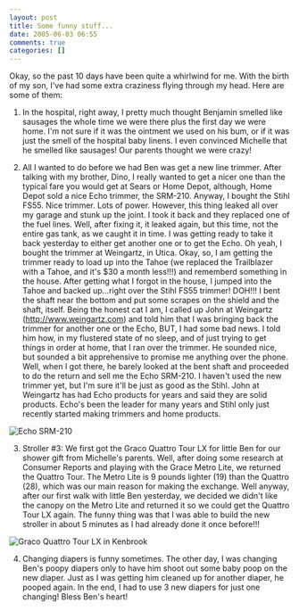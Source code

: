 ```yaml
---
layout: post
title: Some funny stuff...
date: 2005-06-03 06:55
comments: true
categories: []
---
```

Okay, so the past 10 days have been quite a whirlwind for me. With the birth of my son, I've had some extra craziness flying through my head. Here are some of them:

1) In the hospital, right away, I pretty much thought Benjamin smelled like sausages the whole time we were there plus the first day we were home. I'm not sure if it was the ointment we used on his bum, or if it was just the smell of the hospital baby linens. I even convinced Michelle that he smelled like sausages! Our parents thought we were crazy!

2) All I wanted to do before we had Ben was get a new line trimmer. After talking with my brother, Dino, I really wanted to get a nicer one than the typical fare you would get at Sears or Home Depot, although, Home Depot sold a nice Echo trimmer, the SRM-210. Anyway, I bought the Stihl FS55. Nice trimmer. Lots of power. However, this thing leaked all over my garage and stunk up the joint. I took it back and they replaced one of the fuel lines. Well, after fixing it, it leaked again, but this time, not the entire gas tank, as we caught it in time. I was getting ready to take it back yesterday to either get another one or to get the Echo. Oh yeah, I bought the trimmer at Weingartz, in Utica. Okay, so, I am getting the trimmer ready to load up into the Tahoe (we replaced the Trailblazer with a Tahoe, and it's $30 a month less!!!) and rememberd something in the house. After getting what I forgot in the house, I jumped into the Tahoe and backed up...right over the Stihl FS55 trimmer! DOH!!! I bent the shaft near the bottom and put some scrapes on the shield and the shaft, itself. Being the honest cat I am, I called up John at Weingartz (http://www.weingartz.com) and told him that I was bringing back the trimmer for another one or the Echo, BUT, I had some bad news. I told him how, in my flustered state of no sleep, and of just trying to get things in order at home, that I ran over the trimmer. He sounded nice, but sounded a bit apprehensive to promise me anything over the phone. Well, when I got there, he barely looked at the bent shaft and proceeded to do the return and sell me the Echo SRM-210. I haven't used the new trimmer yet, but I'm sure it'll be just as good as the Stihl. John at Weingartz has had Echo products for years and said they are solid products. Echo's been the leader for many years and Stihl only just recently started making trimmers and home products.

<img src="http://www.echo-usa.com/images/products/srm210.gif" alt="Echo SRM-210" />

3) Stroller #3: We first got the Graco Quattro Tour LX for little Ben for our shower gift from Michelle's parents. Well, after doing some research at Consumer Reports and playing with the Grace Metro Lite, we returned the Quattro Tour. The Metro Lite is 9 pounds lighter (19) than the Quattro (28), which was our main reason for making the exchange. Well anyway, after our first walk with little Ben yesterday, we decided we didn't like the canopy on the Metro Lite and returned it so we could get the Quattro Tour LX again. The funny thing was that I was able to build the new stroller in about 5 minutes as I had already done it once before!!!

<img src="http://www.gracobaby.com/assets/images/product/7411KBK_t.jpg" alt="Graco Quattro Tour LX in Kenbrook" />

4) Changing diapers is funny sometimes. The other day, I was changing Ben's poopy diapers only to have him shoot out some baby poop on the new diaper. Just as I was getting him cleaned up for another diaper, he pooped again. In the end, I had to use 3 new diapers for just one changing! Bless Ben's heart!
